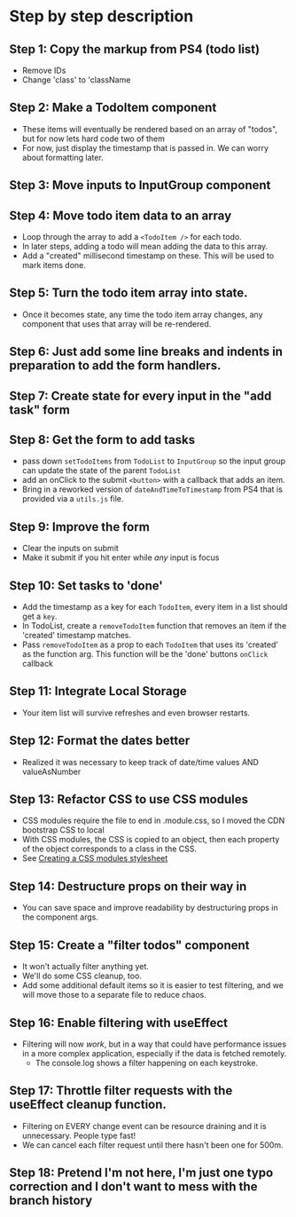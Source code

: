 # Step by step description
## Step 1: Copy the markup from PS4 (todo list)
- Remove IDs
- Change 'class' to 'className

## Step 2: Make a TodoItem component
- These items will eventually be rendered based on an array of "todos", but for now lets hard code two of them
- For now, just display the timestamp that is passed in. We can worry about formatting later.

## Step 3: Move inputs to InputGroup component

## Step 4: Move todo item data to an array
- Loop through the array to add a `<TodoItem />` for each todo.
- In later steps, adding a todo will mean adding the data to this array.
- Add a "created" millisecond timestamp on these. This will be used to mark items done.

## Step 5: Turn the todo item array into state.
- Once it becomes state, any time the todo item array changes, any component that uses that array will be re-rendered.

## Step 6: Just add some line breaks and indents in preparation to add the form handlers.

## Step 7: Create state for every input in the "add task" form

## Step 8: Get the form to add tasks
- pass down `setTodoItems` from `TodoList` to `InputGroup` so the input group can update the state of the parent `TodoList`
- add an onClick to the submit `<button>` with a callback that adds an item.
- Bring in a reworked version of `dateAndTimeToTimestamp` from PS4 that is provided via a `utils.js` file.

## Step 9: Improve the form
- Clear the inputs on submit
- Make it submit if you hit enter while *any* input is focus

## Step 10: Set tasks to 'done'
- Add the timestamp as a key for each `TodoItem`, every item in a list should get a `key`.
- In TodoList, create a `removeTodoItem` function that removes an item if the 'created' timestamp matches.
- Pass `removeTodoItem` as a prop to each `TodoItem` that uses its 'created' as the function arg. This function will be the 'done' buttons `onClick` callback

## Step 11: Integrate Local Storage
- Your item list will survive refreshes and even browser restarts.

## Step 12: Format the dates better
- Realized it was necessary to keep track of date/time values AND valueAsNumber

## Step 13: Refactor CSS to use CSS modules
- CSS modules require the file to end in .module.css, so I moved the CDN bootstrap CSS to local
- With CSS modules, the CSS is copied to an object, then each property of the object corresponds to a class in the CSS.
- See [Creating a CSS modules stylesheet](https://create-react-app.dev/docs/adding-a-css-modules-stylesheet)

## Step 14: Destructure props on their way in
- You can save space and improve readability by destructuring props in the component args.

## Step 15: Create a "filter todos" component
- It won't actually filter anything yet.
- We'll do some CSS cleanup, too.
- Add some additional default items so it is easier to test filtering, and we will move those to a separate file to reduce chaos.

## Step 16: Enable filtering with useEffect
- Filtering will now *work*, but in a way that could have performance issues in a more complex application, especially if the data is fetched remotely.
  - The console.log shows a filter happening on each keystroke.

## Step 17: Throttle filter requests with the useEffect cleanup function.
- Filtering on EVERY change event can be resource draining and it is unnecessary. People type fast!
- We can cancel each filter request until there hasn't been one for 500m.

## Step 18: Pretend I'm not here, I'm just one typo correction and I don't want to mess with the branch history